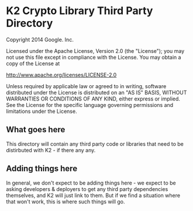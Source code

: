 # K2 Crypto Library Third Party Directory

Copyright 2014 Google. Inc.

Licensed under the Apache License, Version 2.0 (the "License");
you may not use this file except in compliance with the License.
You may obtain a copy of the License at

   http://www.apache.org/licenses/LICENSE-2.0

Unless required by applicable law or agreed to in writing, software
distributed under the License is distributed on an "AS IS" BASIS,
WITHOUT WARRANTIES OR CONDITIONS OF ANY KIND, either express or implied.
See the License for the specific language governing permissions and
limitations under the License.

## What goes here
This directory will contain any third party code or libraries that need to be
distirbuted with K2 - if there any any.

## Adding things here
In general, we don't expect to be adding things here - we expect to be asking
developers & deployers to get any third party dependencies themselves, and
K2 will just link to them.  But if we find a situation where that won't work,
this is where such things will go.

